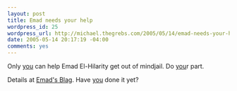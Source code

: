```yaml
--- 
layout: post
title: Emad needs your help
wordpress_id: 25
wordpress_url: http://michael.thegrebs.com/2005/05/14/emad-needs-your-help/
date: 2005-05-14 20:17:19 -04:00
comments: yes
---
```

Only <a href="http://zork.net/~spork/you.jpg">you</a> can help Emad El-Hilarity get out of mindjail.  Do <a href="http://zork.net/~spork/you.jpg">you</a>r part.

Details at <a href="http://blag.thegrebs.com">Emad's Blag</a>.  Have <a href="http://zork.net/~spork/you.jpg">you</a> done it yet?
